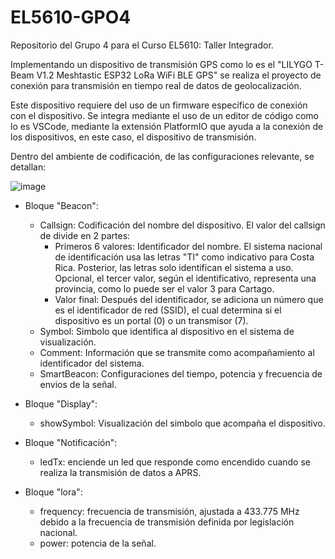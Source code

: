 # EL5610-GPO4
Repositorio del Grupo 4 para el Curso EL5610: Taller Integrador.

Implementando un dispositivo de transmisión GPS como lo es el "LILYGO T-Beam V1.2 Meshtastic ESP32 LoRa WiFi BLE GPS" se realiza el proyecto de conexión para transmisión en tiempo real de datos de geolocalización.

Este dispositivo requiere del uso de un firmware específico de conexión con el dispositivo.
Se integra mediante el uso de un editor de código como lo es VSCode, mediante la extensión PlatformIO que ayuda a la conexión de los dispositivos, en este caso, el dispositivo de transmisión. 

Dentro del ambiente de codificación, de las configuraciones relevante, se detallan:

![image](https://github.com/user-attachments/assets/146e6aa0-6f53-45ad-9c53-d670948f87f9)

* Bloque "Beacon":
  * Callsign: Codificación del nombre del dispositivo.
El valor del callsign de divide en 2 partes:
    * Primeros 6 valores: Identificador del nombre. El sistema nacional de identificación usa las letras "TI" como indicativo para Costa Rica. Posterior, las letras solo identifican el sistema a uso. Opcional, el tercer valor, según el identificativo, representa una provincia, como lo puede ser el valor 3 para Cartago.
    * Valor final: Después del identificador, se adiciona un número que es el identificador de red (SSID), el cual determina si el dispositivo es un portal (0) o un transmisor (7).
  * Symbol: Simbolo que identifica al dispositivo en el sistema de visualización.
  * Comment: Información que se transmite como acompañamiento al identificador del sistema.
  * SmartBeacon: Configuraciones del tiempo, potencia y frecuencia de envios de la señal.

* Bloque "Display":
  * showSymbol: Visualización del simbolo que acompaña el dispositivo.

* Bloque "Notificación":
  * ledTx: enciende un led que responde como encendido cuando se realiza la transmisión de datos a APRS.

* Bloque "lora":
  * frequency: frecuencia de transmisión, ajustada a 433.775 MHz debido a la frecuencia de transmisión definida por legislación nacional.
  * power: potencia de la señal.

